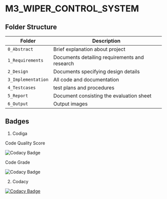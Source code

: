 # M3_WIPER_CONTROL_SYSTEM

## Folder Structure
Folder             | Description
-------------------| -----------------------------------------
`0_Abstract`   |Brief explanation about project
`1_Requirements`   | Documents detailing requirements and research
`2_Design`         | Documents specifying design details
`3_Implementation` | All code and documentation
`4_Testcases`      |test plans and procedures
`5_Report`         |Document consisting the evaluation sheet
`6_Output`  | Output images 


## Badges

1. Codiga

  Code Quality Score

   ![Codacy Badge](https://api.codiga.io/project/33459/score/svg)
   
  Code Grade

   ![Codacy Badge](https://api.codiga.io/project/33459/status/svg)
   
  2. Codacy

  [![Codacy Badge](https://app.codacy.com/project/badge/Grade/175401b79a8a4ef08124cd80e93433c0)](https://www.codacy.com/gh/patilsliet/M3_WIPER_CONTROL_SYSTEM/dashboard?utm_source=github.com&amp;utm_medium=referral&amp;utm_content=patilsliet/M3_WIPER_CONTROL_SYSTEM&amp;utm_campaign=Badge_Grade)
  



